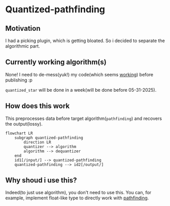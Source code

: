 # Quantized-pathfinding

## Motivation

I had a picking plugin, which is getting bloated. So i decided to separate 
the algorithmic part.

## Currently working algorithm(s)

None! I need to de-mess(yuk!) my code(which seems 
[working](https://youtu.be/JAGTxxRinCU)) before publishing :p

`quantized_star` will be done in a week(will be done before 05-31-2025).

## How does this work

This preprocesses data before target algorithm(`pathfinding`)
and recovers the output(lossy).

```mermaid
flowchart LR
    subgraph quantized-pathfinding
        direction LR
        quantizer --> algorithm
        algorithm --> dequantizer
    end
    id1[/input/] --> quantized-pathfinding
    quantized-pathfinding --> id2[/output/]
```

## Why shoud i use this?

Indeed(to just use algorithm), you don't need to use this. 
You can, for example, implement float-like type to directly work with 
[pathfinding](https://docs.rs/pathfinding/latest/pathfinding/).
